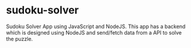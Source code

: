 # sudoku-solver
Sudoku Solver App using JavaScript and NodeJS. This app has a backend which is designed using NodeJS and send/fetch data from a API to solve the puzzle.
